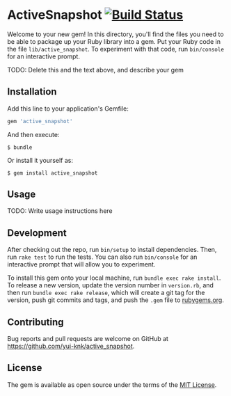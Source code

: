 # ActiveSnapshot [![Build Status](https://travis-ci.org/yui-knk/active_snapshot.svg?branch=master)](https://travis-ci.org/yui-knk/active_snapshot)

Welcome to your new gem! In this directory, you'll find the files you need to be able to package up your Ruby library into a gem. Put your Ruby code in the file `lib/active_snapshot`. To experiment with that code, run `bin/console` for an interactive prompt.

TODO: Delete this and the text above, and describe your gem

## Installation

Add this line to your application's Gemfile:

```ruby
gem 'active_snapshot'
```

And then execute:

    $ bundle

Or install it yourself as:

    $ gem install active_snapshot

## Usage

TODO: Write usage instructions here

## Development

After checking out the repo, run `bin/setup` to install dependencies. Then, run `rake test` to run the tests. You can also run `bin/console` for an interactive prompt that will allow you to experiment.

To install this gem onto your local machine, run `bundle exec rake install`. To release a new version, update the version number in `version.rb`, and then run `bundle exec rake release`, which will create a git tag for the version, push git commits and tags, and push the `.gem` file to [rubygems.org](https://rubygems.org).

## Contributing

Bug reports and pull requests are welcome on GitHub at https://github.com/yui-knk/active_snapshot.


## License

The gem is available as open source under the terms of the [MIT License](http://opensource.org/licenses/MIT).

